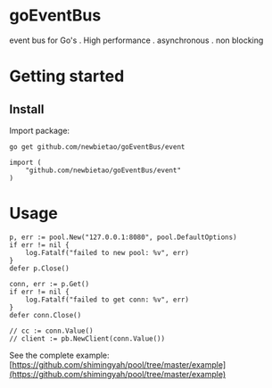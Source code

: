 # goEventBus

event bus for Go's
. High performance
. asynchronous
. non blocking

# Getting started

## Install

Import package:

```
go get github.com/newbietao/goEventBus/event
```

```
import (
    "github.com/newbietao/goEventBus/event"
)
```

# Usage

```
p, err := pool.New("127.0.0.1:8080", pool.DefaultOptions)
if err != nil {
    log.Fatalf("failed to new pool: %v", err)
}
defer p.Close()

conn, err := p.Get()
if err != nil {
    log.Fatalf("failed to get conn: %v", err)
}
defer conn.Close()

// cc := conn.Value()
// client := pb.NewClient(conn.Value())
```
See the complete example: [https://github.com/shimingyah/pool/tree/master/example](https://github.com/shimingyah/pool/tree/master/example)
